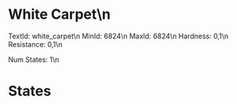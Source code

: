 # White Carpet\n
TextId: white_carpet\n
MinId: 6824\n
MaxId: 6824\n
Hardness: 0,1\n
Resistance: 0,1\n

Num States: 1\n
# States
```

```